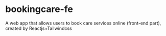 # bookingcare-fe
A web app that allows users to book care services online (front-end part), created by Reactjs+Tailwindcss
